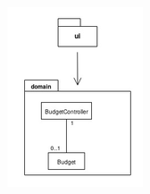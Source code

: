![alt text](https://github.com/parissak/ot-harjoitustyo/blob/master/dokumentaatio/kuvat/pakkauskaavio.jpg)
